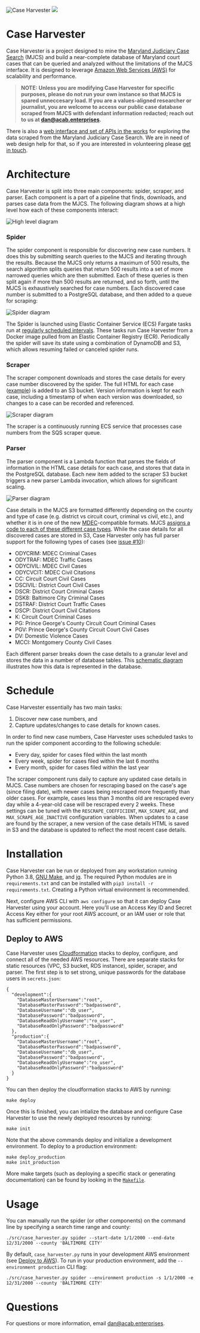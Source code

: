 <img src="https://openjusticebaltimore.org/images/caseharvester200h.png" alt="Case Harvester" />
<img src="https://img.shields.io/badge/dynamic/json?url=https%3A%2F%2Fjy1glqydn8.execute-api.us-east-1.amazonaws.com%2Fdeploy%2Fapi%2Fcases%2Fcount&label=Total%20cases&query=$.count&color=blue" alt"Total cases" />

# Case Harvester
Case Harvester is a project designed to mine the [Maryland Judiciary Case Search](https://casesearch.courts.state.md.us/casesearch/inquiry-index.jsp) (MJCS) and build a near-complete database of Maryland court cases that can be queried and analyzed without the limitations of the MJCS interface. It is designed to leverage [Amazon Web Services (AWS)](https://aws.amazon.com/) for scalability and performance.

> **NOTE: Unless you are modifying Case Harvester for specific purposes, please do not run your own instance so that MJCS is spared unneccesary load. If you are a values-aligned researcher or journalist, you are welcome to access our public case database scraped from MJCS with defendant information redacted; reach out to us at [dan@acab.enterprises](mailto:dan@acab.enterprises).**

There is also a [web interface and set of APIs in the works](https://github.com/dismantl/CaseExplorer) for exploring the data scraped from the Maryland Judiciary Case Search. We are in need of web design help for that, so if you are interested in volunteering please [get in touch](mailto:dan@acab.enterprises).

# Architecture
Case Harvester is split into three main components: spider, scraper, and parser. Each component is a part of a pipeline that finds, downloads, and parses case data from the MJCS. The following diagram shows at a high level how each of these components interact:

![High level diagram](./img/main.svg)

### Spider
The spider component is responsible for discovering new case numbers. It does this by submitting search queries to the MJCS and iterating through the results. Because the MJCS only returns a maximum of 500 results, the search algorithm splits queries that return 500 results into a set of more narrowed queries which are then submitted. Each of these queries is then split again if more than 500 results are returned, and so forth, until the MJCS is exhaustively searched for case numbers. Each discovered case number is submitted to a PostgreSQL database, and then added to a queue for scraping:

![Spider diagram](./img/spider.svg)

The Spider is launched using Elastic Container Service (ECS) Fargate tasks run at [regularly scheduled intervals](#schedule). These tasks run Case Harvester from a Docker image pulled from an Elastic Container Registry (ECR). Periodically the spider will save its state using a combination of DynamoDB and S3, which allows resuming failed or canceled spider runs.

### Scraper
The scraper component downloads and stores the case details for every case number discovered by the spider. The full HTML for each case ([example](https://casesearch.courts.state.md.us/casesearch/inquiryDetail.jis?caseId=116090001&loc=69&detailLoc=DSK8)) is added to an S3 bucket. Version information is kept for each case, including a timestamp of when each version was downloaded, so changes to a case can be recorded and referenced.

![Scraper diagram](./img/scraper.svg)

The scraper is a continuously running ECS service that processes case numbers from the SQS scraper queue.

### Parser
The parser component is a Lambda function that parses the fields of information in the HTML case details for each case, and stores that data in the PostgreSQL database. Each new item added to the scraper S3 bucket triggers a new parser Lambda invocation, which allows for significant scaling.

![Parser diagram](./img/parser.svg)

Case details in the MJCS are formatted differently depending on the county and type of case (e.g. district vs circuit court, criminal vs civil, etc.), and whether it is in one of the new [MDEC](https://mdcourts.gov/mdec/about)-compatible formats. MJCS [assigns a code to each of these different case types](https://www.muckrock.com/foi/maryland-154/case-search-court-classifications-56516/#comm-564971). While the case details for all discovered cases are stored in S3, Case Harvester only has full parser support for the following types of cases (see [issue #10](https://github.com/dismantl/CaseHarvester/issues/10)):
* ODYCRIM: MDEC Criminal Cases
* ODYTRAF: MDEC Traffic Cases
* ODYCIVIL: MDEC Civil Cases
* ODYCVCIT: MDEC Civil Citations
* CC: Circuit Court Civil Cases
* DSCIVIL: District Court Civil Cases
* DSCR: District Court Criminal Cases
* DSK8: Baltimore City Criminal Cases
* DSTRAF: District Court Traffic Cases
* DSCP: District Court Civil Citations
* K: Circuit Court Criminal Cases
* PG: Prince George's County Circuit Court Criminal Cases
* PGV: Prince George's County Circuit Court Civil Cases
* DV: Domestic Violence Cases
* MCCI: Montgomery County Civil Cases

Each different parser breaks down the case details to a granular level and stores the data in a number of database tables. This [schematic diagram](https://disman.tl/caseharvester/relationships.html) illustrates how this data is represented in the database.

# Schedule
Case Harvester essentially has two main tasks:
1. Discover new case numbers, and
2. Capture updates/changes to case details for known cases.

In order to find new case numbers, Case Harvester uses scheduled tasks to run the spider component according to the following schedule:
- Every day, spider for cases filed within the last month
- Every week, spider for cases filed within the last 6 months
- Every month, spider for cases filed within the last year

The scraper component runs daily to capture any updated case details in MJCS. Case numbers are chosen for rescraping based on the case's age (since filing date), with newer cases being rescraped more frequently than older cases. For example, cases less than 3 months old are rescraped every day while a 4-year-old case will be rescraped every 2 weeks. These settings can be tuned with the `RESCRAPE_COEFFICIENT`, `MAX_SCRAPE_AGE`, and `MAX_SCRAPE_AGE_INACTIVE` configuration variables. When updates to a case are found by the scraper, a new version of the case details HTML is saved in S3 and the database is updated to reflect the most recent case details.

# Installation
Case Harvester can be run or deployed from any workstation running Python 3.8, [GNU Make](https://www.gnu.org/software/make/), and [jq](https://stedolan.github.io/jq/). The required Python modules are in `requirements.txt` and can be installed with `pip3 install -r requirements.txt`. Creating a Python virtual environment is recommended.

Next, configure AWS CLI with `aws configure` so that it can deploy Case Harvester using your account. Here you'll use an Access Key ID and Secret Access Key either for your root AWS account, or an IAM user or role that has sufficient permissions.

## Deploy to AWS
Case Harvester uses [Cloudformation](https://aws.amazon.com/cloudformation/) stacks to deploy, configure, and connect all of the needed AWS resources. There are separate stacks for static resources (VPC, S3 bucket, RDS instance), spider, scraper, and parser. The first step is to set strong, unique passwords for the database users in `secrets.json`:

```
{
  "development":{
    "DatabaseMasterUsername":"root",
    "DatabaseMasterPassword":"badpassword",
    "DatabaseUsername":"db_user",
    "DatabasePassword":"badpassword",
    "DatabaseReadOnlyUsername":"ro_user",
    "DatabaseReadOnlyPassword":"badpassword"
  },
  "production":{
    "DatabaseMasterUsername":"root",
    "DatabaseMasterPassword":"badpassword",
    "DatabaseUsername":"db_user",
    "DatabasePassword":"badpassword",
    "DatabaseReadOnlyUsername":"ro_user",
    "DatabaseReadOnlyPassword":"badpassword"
  }
}
```

You can then deploy the cloudformation stacks to AWS by running:

```
make deploy
```

Once this is finished, you can intialize the database and configure Case Harvester to use the newly deployed resources by running:

```
make init
```

Note that the above commands deploy and initialize a development environment. To deploy to a production environment:

```
make deploy_production
make init_production
```

More make targets (such as deploying a specific stack or generating documentation) can be found by looking in the [`Makefile`](Makefile).

# Usage
You can manually run the spider (or other components) on the command line by specifying a search time range and county:
```
./src/case_harvester.py spider --start-date 1/1/2000 --end-date 12/31/2000 --county 'BALTIMORE CITY'
```

By default, `case_harvester.py` runs in your development AWS environment (see [Deploy to AWS](#deploy-to-aws)). To run in your production environment, add the `--environment production` CLI flag:

```
./src/case_harvester.py spider --environment production -s 1/1/2000 -e 12/31/2000 --county 'BALTIMORE CITY'
```

# Questions
For questions or more information, email [dan@acab.enterprises](mailto:dan@acab.enterprises).
